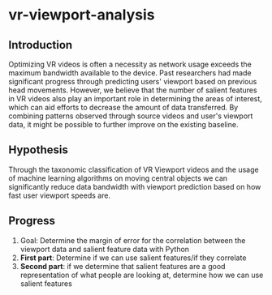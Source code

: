 # vr-viewport-analysis

## Introduction

Optimizing VR videos is often a necessity as network usage exceeds the maximum bandwidth available to the device. Past researchers had made significant progress through predicting users' viewport based on previous head movements. However, we believe that the number of salient features in VR videos also play an important role in determining the areas of interest, which can aid efforts to decrease the amount of data transferred. By combining patterns observed through source videos and user's viewport data, it might be possible to further improve on the existing baseline.

## Hypothesis

Through the taxonomic classification of VR Viewport videos and the usage of machine learning algorithms on moving central objects we can significantly reduce data bandwidth with viewport prediction based on how fast user viewport speeds are.

## Progress

1. Goal: Determine the margin of error for the correlation between the viewport data and salient feature data with Python
2. **First part**: Determine if we can use salient features/if they correlate
3. **Second part**: if we determine that salient features are a good representation of what people are looking at, determine how we can use salient features